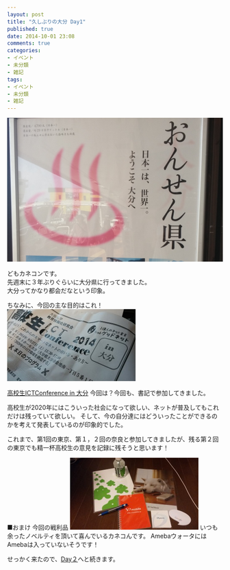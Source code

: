 ```yaml
---
layout: post
title: "久しぶりの大分 Day1"
published: true
date: 2014-10-01 23:08
comments: true
categories:
- イベント
- 未分類
- 雑記
tags:
- イベント
- 未分類
- 雑記
---
```


![img_src](/assets/images/20140928_101202-1.jpg)


どもカネコンです。  
先週末に３年ぶりぐらいに大分県に行ってきました。  
大分ってかなり都会だなという印象。  

ちなみに、今回の主な目的はこれ！  
![hicof_oita](/assets/images/20141001_225108-300x168-1.jpg)


[高校生ICTConference in 大分](https://www.ema.or.jp/education/events/hicof/2014/index.html "高校生ICTConference in 大分")
今回は？今回も、書記で参加してきました。

高校生が2020年にはこういった社会になって欲しい、ネットが普及してもこれだけは残っていて欲しい。
そして、今の自分達にはどういったことができるのかを考えて発表しているのが印象的でした。

これまで、第1回の東京、第１，２回の奈良と参加してきましたが、残る第２回の東京でも精一杯高校生の意見を記録に残そうと思います！

■おまけ
今回の戦利品
![senrihin](/assets/images/20141001_000334-300x168-1.jpg)
いつも余ったノベルティを頂いて喜んでいるカネコんです。
AmebaウォータにはAmebaは入っていないそうです！

せっかく来たので、[Day２](http://blog.k636174.net/hicof-oita2-1/ "Day２")へと続きます。
